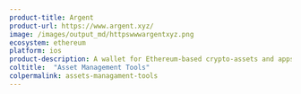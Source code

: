 ```yaml
---
product-title: Argent
product-url: https://www.argent.xyz/
image: /images/output_md/httpswwwargentxyz.png
ecosystem: ethereum
platform: ios
product-description: A wallet for Ethereum-based crypto-assets and apps.
coltitle:  "Asset Management Tools"
colpermalink: assets-managament-tools
---
```


